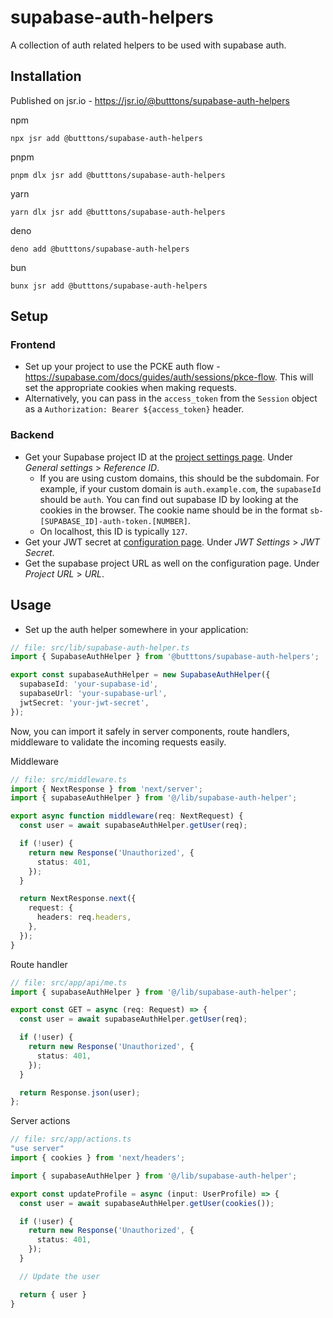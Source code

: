 # supabase-auth-helpers

A collection of auth related helpers to be used with supabase auth.

## Installation
Published on jsr.io - https://jsr.io/@butttons/supabase-auth-helpers

npm
```
npx jsr add @butttons/supabase-auth-helpers
```

pnpm
```
pnpm dlx jsr add @butttons/supabase-auth-helpers
```

yarn
```
yarn dlx jsr add @butttons/supabase-auth-helpers
```

deno
```
deno add @butttons/supabase-auth-helpers
```

bun
```
bunx jsr add @butttons/supabase-auth-helpers
```

## Setup

### Frontend
- Set up your project to use the PCKE auth flow - https://supabase.com/docs/guides/auth/sessions/pkce-flow. This will set the appropriate cookies when making requests.
- Alternatively, you can pass in the `access_token` from the `Session` object as a `Authorization: Bearer ${access_token}` header.

### Backend
- Get your Supabase project ID at the [project settings page](https://supabase.com/dashboard/project/_/settings/general). Under _General settings_ > _Reference ID_.
  - If you are using custom domains, this should be the subdomain. For example, if your custom domain is `auth.example.com`, the `supabaseId` should be `auth`. You can find out supabase ID by looking at the cookies in the browser. The cookie name should be in the format `sb-[SUPABASE_ID]-auth-token.[NUMBER]`.
  - On localhost, this ID is typically `127`.
- Get your JWT secret at [configuration page](https://supabase.com/dashboard/project/_/settings/api). Under _JWT Settings_ > _JWT Secret_.
- Get the supabase project URL as well on the configuration page. Under _Project URL_ > _URL_.



## Usage
- Set up the auth helper somewhere in your application:

```ts
// file: src/lib/supabase-auth-helper.ts
import { SupabaseAuthHelper } from '@butttons/supabase-auth-helpers';

export const supabaseAuthHelper = new SupabaseAuthHelper({
  supabaseId: 'your-supabase-id',
  supabaseUrl: 'your-supabase-url',
  jwtSecret: 'your-jwt-secret',
});
```

Now, you can import it safely in server components, route handlers, middleware to validate the incoming requests easily.

Middleware

```ts
// file: src/middleware.ts
import { NextResponse } from 'next/server';
import { supabaseAuthHelper } from '@/lib/supabase-auth-helper';

export async function middleware(req: NextRequest) {
  const user = await supabaseAuthHelper.getUser(req);

  if (!user) {
    return new Response('Unauthorized', {
      status: 401,
    });
  }

  return NextResponse.next({
    request: {
      headers: req.headers,
    },
  });
}
```

Route handler

```ts
// file: src/app/api/me.ts
import { supabaseAuthHelper } from '@/lib/supabase-auth-helper';

export const GET = async (req: Request) => {
  const user = await supabaseAuthHelper.getUser(req);

  if (!user) {
    return new Response('Unauthorized', {
      status: 401,
    });
  }

  return Response.json(user);
};
```

Server actions
```ts
// file: src/app/actions.ts
"use server"
import { cookies } from 'next/headers'; 

import { supabaseAuthHelper } from '@/lib/supabase-auth-helper';

export const updateProfile = async (input: UserProfile) => {
  const user = await supabaseAuthHelper.getUser(cookies());

  if (!user) {
    return new Response('Unauthorized', {
      status: 401,
    });
  }

  // Update the user

  return { user }
}

```